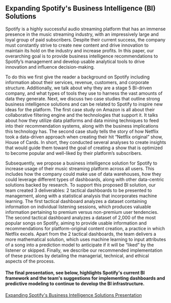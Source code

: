 ## Expanding Spotify's Business Intelligence (BI) Solutions

  Spotify is a highly successful audio streaming platform that has an immense presence in the music streaming industry, with an impressively large and loyal group of paid subscribers. Despite their current success, the company must constantly strive to create new content and drive innovation to maintain its hold on the industry and increase profits. In this paper, our overarching goal is to provide business intelligence recommendations to Spotify’s management and develop usable analytical tools to drive innovation and influence decision-making. 

  To do this we first give the reader a background on Spotify including information about their services, revenue, customers, and corporate structure. Additionally, we talk about why they are a stage 5 BI-driven company, and what types of tools they use to harness the vast amounts of data they generate. Next, we discuss two case studies that outline strong business intelligence solutions and can be related to Spotify to inspire new ideas for the platform. The first case study on Amazon is all about their collaborative filtering engine and the technologies that support it. It talks about how they utilize data platforms and data mining techniques to feed into their recommendation systems, along with the business implications this technology has. The second case study tells the story of how Netflix took a data-driven approach when creating their hit “Netflix original” show, House of Cards. In short, they conducted several analyses to create insights that would guide them toward the goal of creating a show that is optimized to become popular and well-liked by their platform’s subscribers.

  Subsequently, we propose a business intelligence solution for Spotify to increase usage of their music streaming platform across all users. This includes how the company could make use of data warehouses, how they could leverage different types of dashboards, along with other data-centric solutions backed by research. To support this proposed BI solution, our team created 3 deliverables: 2 tactical dashboards to be presented to management, along with a statistical analysis that incorporates machine learning. The first tactical dashboard analyzes a dataset containing information on individual listening sessions, which produces valuable information pertaining to premium versus non-premium user tendencies. The second tactical dashboard analyzes a dataset of 2,000 of the most popular songs on Spotify, aiming to provide usable information and recommendations for platform-original content creation, a practice in which Netflix excels. Apart from the 2 tactical dashboards, the team delivers a more mathematical solution, which uses machine learning to input attributes of a song into a prediction model to anticipate if it will be “liked” by the listener or skipped. Finally, we describe our recommended implementation of these practices by detailing the managerial, technical, and ethical aspects of the process.

#### The final presentation, see below, highlights Spotify's current BI framework and the team's suggestions for implementing dashboards and predictive modeling to continue to develop the BI infrastructure.
[Expanding Spotify's Business Intelligence Solutions Presentation](https://1drv.ms/p/s!Alxwy6tfpIPZg7ZFF_yT1KYGSMMS5Q?e=G5kled)
